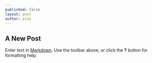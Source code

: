 ```yaml
---
published: false
layout: post
author: praj
---
```


## A New Post

Enter text in [Markdown](http://daringfireball.net/projects/markdown/). Use the toolbar above, or click the **?** button for formatting help.
